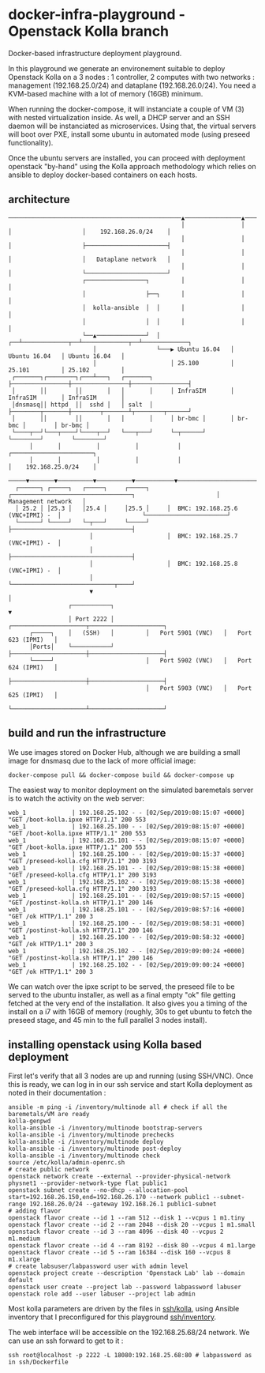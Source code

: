 # docker-infra-playground - Openstack Kolla branch
Docker-based infrastructure deployment playground. 

In this playground we generate an environement suitable to deploy Openstack Kolla on a 3 nodes : 1 controller, 2 computes with two networks : management (192.168.25.0/24) and dataplane (192.168.26.0/24). You need a KVM-based machine with a lot of memory (16GB) minimum.

When running the docker-compose, it will instanciate a couple of VM (3) with nested virtualization inside. As well, a DHCP server and an SSH daemon will be instanciated as microservices. Using that, the virtual servers will boot over PXE, install some ubuntu in automated mode (using preseed functionality). 

Once the ubuntu servers are installed, you can proceed with deployment openstack "by-hand" using the Kolla approach methodology which relies on ansible to deploy docker-based containers on each hosts. 

## architecture

```
─────────────────────────────────────────────────▲────────────────▲────────────────▲────────────────────┬───────────────────────┬──▶ 
                                                 │                │                │                    │    192.168.26.0/24    │    
                                                 │                │                │                    ├───────────────────────┤    
                                                 │                │                │                    │   Dataplane network   │    
                                                 │                │                │                    └───────────────────────┘    
                     ┌─────────────────┐         │                │                │                                                 
                     │                 ├──┐      │                │                │                                                 
                     │  kolla-ansible  │  │      │                │                │                                                 
                     │                 │  │      │                │                │                                                 
                     └──▲──────────────┘  │   ┌──┴─────────────┬──┴─────────────┬──┴─────────────┐                                   
                        │                 └───▶ Ubuntu 16.04   │ Ubuntu 16.04   │ Ubuntu 16.04   │                                   
                        │                     │ 25.100         │ 25.101         │ 25.102         │                                   
 ┌───────┐┌────────┐┌───┴───┐   ┌───────┐     ├────────────────┼────────────────┼────────────────┤                                   
 │       ││        ││       │   │       │     │ InfraSIM       │ InfraSIM       │ InfraSIM       │                                   
 │dnsmasq││ httpd  ││  sshd │   │ salt  │     ├────────┬───────┼────────┬───────┴┬────────┬──────┘                                   
 │       ││        ││       │   │       │     │ br-bmc │       │ br-bmc │        │ br-bmc │                                          
 └────┬──┘└───┬────┘└────┬──┘   └───┬───┘     └─┬──────┘       └────────┘        └────────┘                                          
      │       │          │          │           │                                                       ┌───────────────────────┐    
      │       │          │          │           │                                                       │    192.168.25.0/24    │    
 ─────▼───────▼──────────▼──────────▼───────────▼───────────────────────────────────────────────────────┼───────────────────────┼───▶
  ┌──────┐ ┌─────┐   ┌─────┐     ┌─────┐     ┌──────────────────────────────────┐                       │  Management network   │    
  │ 25.2 │ │25.3 │   │25.4 │     │25.5 │     │  BMC: 192.168.25.6 (VNC+IPMI) -  │                       └───────────────────────┘    
  └──────┘ └─────┘   └─┬───┘     └─────┘     ├──────────────────────────────────┤                                                    
                       │                     │  BMC: 192.168.25.7 (VNC+IPMI) -  │                                                    
                       │                     ├──────────────────────────────────┤                                                    
                       │                     │  BMC: 192.168.25.8 (VNC+IPMI) -  │                                                    
                       │                     └─────────────────────────────┬────┘                                                    
                       ▼                                                   │                                                         
                 ┌───────────┐                                             ▼                                                         
                 │ Port 2222 │         ┌─────────────────────┬─────────────────────┐                                                 
      ┌─────┐    │   (SSH)   │         │   Port 5901 (VNC)   │   Port 623 (IPMI)   │                                                 
      │Ports│    └───────────┘         ├─────────────────────┼─────────────────────┤                                                 
      └─────┘                          │   Port 5902 (VNC)   │   Port 624 (IPMI)   │                                                 
                                       ├─────────────────────┼─────────────────────┤                                                 
                                       │   Port 5903 (VNC)   │   Port 625 (IPMI)   │                                                 
                                       └─────────────────────┴─────────────────────┘                                                 
```

## build and run the infrastructure

We use images stored on Docker Hub, although we are building a small image for dnsmasq due to the lack of more official image:
```
docker-compose pull && docker-compose build && docker-compose up
```

The easiest way to monitor deployment on the simulated baremetals server is to watch the activity on the web server:
```
web_1             | 192.168.25.102 - - [02/Sep/2019:08:15:07 +0000] "GET /boot-kolla.ipxe HTTP/1.1" 200 553
web_1             | 192.168.25.100 - - [02/Sep/2019:08:15:07 +0000] "GET /boot-kolla.ipxe HTTP/1.1" 200 553
web_1             | 192.168.25.101 - - [02/Sep/2019:08:15:07 +0000] "GET /boot-kolla.ipxe HTTP/1.1" 200 553
web_1             | 192.168.25.100 - - [02/Sep/2019:08:15:37 +0000] "GET /preseed-kolla.cfg HTTP/1.1" 200 3193
web_1             | 192.168.25.101 - - [02/Sep/2019:08:15:38 +0000] "GET /preseed-kolla.cfg HTTP/1.1" 200 3193
web_1             | 192.168.25.102 - - [02/Sep/2019:08:15:38 +0000] "GET /preseed-kolla.cfg HTTP/1.1" 200 3193
web_1             | 192.168.25.101 - - [02/Sep/2019:08:57:15 +0000] "GET /postinst-kolla.sh HTTP/1.1" 200 146
web_1             | 192.168.25.101 - - [02/Sep/2019:08:57:16 +0000] "GET /ok HTTP/1.1" 200 3
web_1             | 192.168.25.100 - - [02/Sep/2019:08:58:31 +0000] "GET /postinst-kolla.sh HTTP/1.1" 200 146
web_1             | 192.168.25.100 - - [02/Sep/2019:08:58:32 +0000] "GET /ok HTTP/1.1" 200 3
web_1             | 192.168.25.102 - - [02/Sep/2019:09:00:24 +0000] "GET /postinst-kolla.sh HTTP/1.1" 200 146
web_1             | 192.168.25.102 - - [02/Sep/2019:09:00:24 +0000] "GET /ok HTTP/1.1" 200 3
```

We can watch over the ipxe script to be served, the preseed file to be served to the ubuntu installer, as well as a final empty "ok" file getting fetched at the very end of the installation. It also gives you a timing of the install on a i7 with 16GB of memory (roughly, 30s to get ubuntu to fetch the preseed stage, and 45 min to the full parallel 3 nodes install).

## installing openstack using Kolla based deployment

First let's verify that all 3 nodes are up and running (using SSH/VNC). Once this is ready, we can log in in our ssh service and start Kolla deployment as noted in their documentation :

```
ansible -m ping -i /inventory/multinode all # check if all the baremetals/VM are ready
kolla-genpwd
kolla-ansible -i /inventory/multinode bootstrap-servers
kolla-ansible -i /inventory/multinode prechecks
kolla-ansible -i /inventory/multinode deploy
kolla-ansible -i /inventory/multinode post-deploy
kolla-ansible -i /inventory/multinode check
source /etc/kolla/admin-openrc.sh
# create public network
openstack network create --external --provider-physical-network physnet1 --provider-network-type flat public1
openstack subnet create --no-dhcp --allocation-pool start=192.168.26.150,end=192.168.26.170 --network public1 --subnet-range 192.168.26.0/24 --gateway 192.168.26.1 public1-subnet
# adding flavor
openstack flavor create --id 1 --ram 512 --disk 1 --vcpus 1 m1.tiny
openstack flavor create --id 2 --ram 2048 --disk 20 --vcpus 1 m1.small
openstack flavor create --id 3 --ram 4096 --disk 40 --vcpus 2 m1.medium
openstack flavor create --id 4 --ram 8192 --disk 80 --vcpus 4 m1.large
openstack flavor create --id 5 --ram 16384 --disk 160 --vcpus 8 m1.xlarge
# create labsuser/labpassword user with admin level
openstack project create --description 'Openstack Lab' lab --domain default
openstack user create --project lab --password labpassword labuser
openstack role add --user labuser --project lab admin
```

Most kolla parameters are driven by the files in [ssh/kolla](./ssh/kolla), using Ansible inventory that I preconfigured for this playground [ssh/inventory](./ssh/inventory/lab).

The web interface will be accessible on the 192.168.25.68/24 network. We can use an ssh forward to get to it :
```
ssh root@localhost -p 2222 -L 18080:192.168.25.68:80 # labpassword as in ssh/Dockerfile
```
